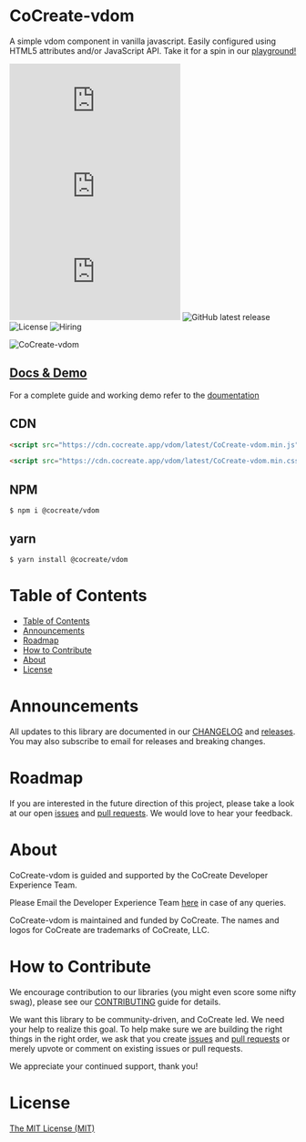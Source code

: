 # CoCreate-vdom

A simple vdom component in vanilla javascript. Easily configured using HTML5 attributes and/or JavaScript API. Take it for a spin in our [playground!](https://cocreate.app/docs/vdom)

![minified](https://img.badgesize.io/https://cdn.cocreate.app/vdom/latest/CoCreate-vdom.min.js?style=flat-square&label=minified&color=orange)
![gzip](https://img.badgesize.io/https://cdn.cocreate.app/vdom/latest/CoCreate-vdom.min.js?compression=gzip&style=flat-square&label=gzip&color=yellow)
![brotli](https://img.badgesize.io/https://cdn.cocreate.app/vdom/latest/CoCreate-vdom.min.js?compression=brotli&style=flat-square&label=brotli)
![GitHub latest release](https://img.shields.io/github/v/release/CoCreate-app/CoCreate-vdom?style=flat-square)
![License](https://img.shields.io/github/license/CoCreate-app/CoCreate-vdom?style=flat-square)
![Hiring](https://img.shields.io/static/v1?style=flat-square&label=&message=Hiring&color=blueviolet)

![CoCreate-vdom](https://cdn.cocreate.app/docs/CoCreate-vdom.gif)

## [Docs & Demo](https://cocreate.app/docs/vdom)

For a complete guide and working demo refer to the [doumentation](https://cocreate.app/docs/vdom)

## CDN

```html
<script src="https://cdn.cocreate.app/vdom/latest/CoCreate-vdom.min.js"></script>
```

```html
<script src="https://cdn.cocreate.app/vdom/latest/CoCreate-vdom.min.css"></script>
```

## NPM

```shell
$ npm i @cocreate/vdom
```

## yarn

```shell
$ yarn install @cocreate/vdom
```

# Table of Contents

- [Table of Contents](#table-of-contents)
- [Announcements](#announcements)
- [Roadmap](#roadmap)
- [How to Contribute](#how-to-contribute)
- [About](#about)
- [License](#license)

<a name="announcements"></a>

# Announcements

All updates to this library are documented in our [CHANGELOG](https://github.com/CoCreate-app/CoCreate-vdom/blob/master/CHANGELOG.md) and [releases](https://github.com/CoCreate-app/CoCreate-vdom/releases). You may also subscribe to email for releases and breaking changes.

<a name="roadmap"></a>

# Roadmap

If you are interested in the future direction of this project, please take a look at our open [issues](https://github.com/CoCreate-app/CoCreate-vdom/issues) and [pull requests](https://github.com/CoCreate-app/CoCreate-vdom/pulls). We would love to hear your feedback.

<a name="about"></a>

# About

CoCreate-vdom is guided and supported by the CoCreate Developer Experience Team.

Please Email the Developer Experience Team [here](mailto:develop@cocreate.app) in case of any queries.

CoCreate-vdom is maintained and funded by CoCreate. The names and logos for CoCreate are trademarks of CoCreate, LLC.

<a name="contribute"></a>

# How to Contribute

We encourage contribution to our libraries (you might even score some nifty swag), please see our [CONTRIBUTING](https://github.com/CoCreate-app/CoCreate-vdom/blob/master/CONTRIBUTING.md) guide for details.

We want this library to be community-driven, and CoCreate led. We need your help to realize this goal. To help make sure we are building the right things in the right order, we ask that you create [issues](https://github.com/CoCreate-app/CoCreate-vdom/issues) and [pull requests](https://github.com/CoCreate-app/CoCreate-vdom/pulls) or merely upvote or comment on existing issues or pull requests.

We appreciate your continued support, thank you!


<a name="license"></a>
# License

[The MIT License (MIT)](https://github.com/CoCreate-app/CoCreate-vdom/blob/master/LICENSE)
